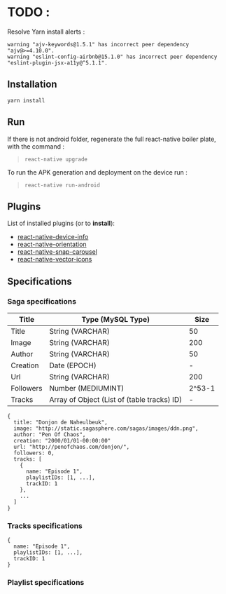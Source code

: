 # TODO :
Resolve Yarn install alerts :
```
warning "ajv-keywords@1.5.1" has incorrect peer dependency "ajv@>=4.10.0".
warning "eslint-config-airbnb@15.1.0" has incorrect peer dependency "eslint-plugin-jsx-a11y@^5.1.1".
```

## Installation
```yarn install```

## Run
If there is not android folder, regenerate the full react-native boiler plate, with the command :

> ```react-native upgrade```

To run the APK generation and deployment on the device run :

> ```react-native run-android```

## Plugins
List of installed plugins (or to __install__):
* [react-native-device-info](https://github.com/rebeccahughes/react-native-device-info)
* [react-native-orientation](https://github.com/yamill/react-native-orientation)
* [react-native-snap-carousel](https://github.com/archriss/react-native-snap-carousel/)
* [react-native-vector-icons](https://github.com/oblador/react-native-vector-icons)

## Specifications
### Saga specifications
| Title | Type (MySQL Type) | Size |
|---|---|---|
| Title | String (VARCHAR) | 50 |
| Image  | String (VARCHAR) | 200 |
| Author  | String (VARCHAR) | 50 |
| Creation | Date (EPOCH) | - |
| Url | String (VARCHAR) | 200 |
| Followers | Number (MEDIUMINT)| 2^53-1 |
| Tracks | Array of Object (List of (table tracks) ID) | - |

```
{
  title: "Donjon de Naheulbeuk",
  image: "http://static.sagasphere.com/sagas/images/ddn.png",
  author: "Pen Of Chaos",
  creation: "2000/01/01-00:00:00"
  url: "http://penofchaos.com/donjon/",
  followers: 0,
  tracks: [
    {
      name: "Episode 1",
      playlistIDs: [1, ...],
      trackID: 1
    },
    ...
  ]
}
```

### Tracks specifications
```
{
  name: "Episode 1",
  playlistIDs: [1, ...],
  trackID: 1
}
```

### Playlist specifications
```

```